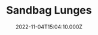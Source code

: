 ---
title: Sandbag Lunges
date: 2022-11-04T15:04:10.000Z
description: Articles on sandbag lunges
---